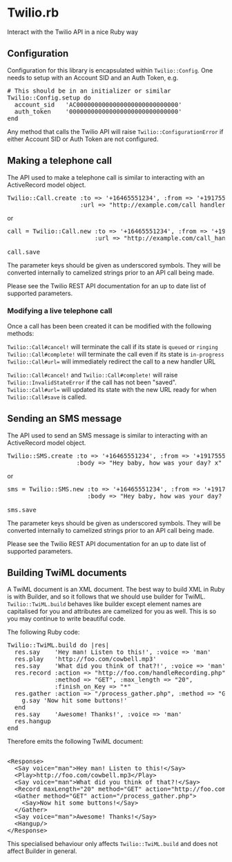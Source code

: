 
# Twilio.rb

Interact with the Twilio API in a nice Ruby way

## Configuration

Configuration for this library is encapsulated within `Twilio::Config`. One needs to setup with an Account SID and an Auth Token, e.g.

<pre># This should be in an initializer or similar
Twilio::Config.setup do
  account_sid   'AC0000000000000000000000000000'
  auth_token    '000000000000000000000000000000'
end</pre>

Any method that calls the Twilio API will raise `Twilio::ConfigurationError` if either Account SID or Auth Token are not configured.

## Making a telephone call

The API used to make a telephone call is similar to interacting with an ActiveRecord model object.
<pre>Twilio::Call.create :to => '+16465551234', :from => '+19175550000', 
                    :url => "http://example.com/call_handler"</pre>
or
<pre>call = Twilio::Call.new :to => '+16465551234', :from => '+19175550000', 
                        :url => "http://example.com/call_handler"

call.save</pre>

The parameter keys should be given as underscored symbols. They will be converted internally to camelized strings prior to an API call being made.

Please see the Twilio REST API documentation for an up to date list of supported parameters. 

### Modifying a live telephone call

Once a call has been been created it can be modified with the following methods:

`Twilio::Call#cancel!` will terminate the call if its state is `queued` or `ringing`
`Twilio::Call#complete!` will terminate the call even if its state is `in-progress`
`Twilio::Call#url=` will immediately redirect the call to a new handler URL

`Twilio::Call#cancel!` and `Twilio::Call#complete!` will raise `Twilio::InvalidStateError` if the call has not been "saved". 
`Twilio::Call#url=` will updated its state with the new URL ready for when `Twilio::Call#save` is called.

## Sending an SMS message

The API used to send an SMS message is similar to interacting with an ActiveRecord model object.
<pre>Twilio::SMS.create :to => '+16465551234', :from => '+19175550000', 
                   :body => "Hey baby, how was your day? x"</pre>
or
<pre>sms = Twilio::SMS.new :to => '+16465551234', :from => '+19175550000', 
                      :body => "Hey baby, how was your day? x"

sms.save</pre>

The parameter keys should be given as underscored symbols. They will be converted internally to camelized strings prior to an API call being made.

Please see the Twilio REST API documentation for an up to date list of supported parameters.

## Building TwiML documents

A TwiML document is an XML document. The best way to build XML in Ruby is with Builder, and so it follows that we should use builder for TwiML. `Twilio::TwiML.build` behaves like builder except element names are capitalised for you and attributes are camelized for you as well. This is so you may continue to write beautiful code.

The following Ruby code:

<pre>Twilio::TwiML.build do |res| 
  res.say    'Hey man! Listen to this!', :voice => 'man'
  res.play   'http://foo.com/cowbell.mp3'
  res.say    'What did you think of that?!', :voice => 'man'
  res.record :action => "http://foo.com/handleRecording.php",
             :method => "GET", :max_length => "20",
             :finish_on_Key => "*"
  res.gather :action => "/process_gather.php", :method => "GET" do |g|
    g.say 'Now hit some buttons!'
  end
  res.say    'Awesome! Thanks!', :voice => 'man'
  res.hangup
end</pre>

Therefore emits the following TwiML document:

<pre><?xml version="1.0" encoding="UTF-8"?>
&lt;Response&gt;
  &lt;Say voice="man"&gt;Hey man! Listen to this!&lt;/Say&gt;
  &lt;Play&gt;http://foo.com/cowbell.mp3&lt;/Play&gt;
  &lt;Say voice="man"&gt;What did you think of that?!&lt;/Say&gt;
  &lt;Record maxLength="20" method="GET" action="http://foo.com/handleRecording.php" finishOnKey="*"/&gt;
  &lt;Gather method="GET" action="/process_gather.php"&gt;
    &lt;Say&gt;Now hit some buttons!&lt;/Say&gt;
  &lt;/Gather&gt;
  &lt;Say voice="man"&gt;Awesome! Thanks!&lt;/Say&gt;
  &lt;Hangup/&gt;
&lt;/Response&gt;
</pre>

This specialised behaviour only affects `Twilio::TwiML.build` and does not affect Builder in general.
